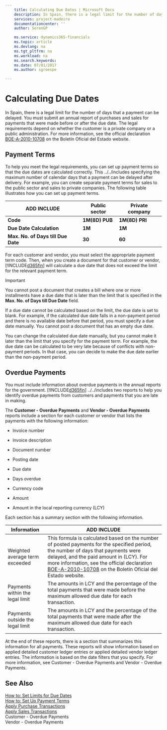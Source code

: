 ```yaml
---
    title: Calculating Due Dates | Microsoft Docs
    description: In Spain, there is a legal limit for the number of days that a payment can be delayed. You must submit an annual report of purchases and sales for payments that were made before or after the due date. The legal requirements depend on whether the customer is a private company or a public administration. For more information, see the official declaration [BOE-A-2010-10708](http://go.microsoft.com/fwlink/?LinkId=224630) on the Boletín Oficial del Estado website.
    services: project-madeira
    documentationcenter: ''
    author: SorenGP

    ms.service: dynamics365-financials
    ms.topic: article
    ms.devlang: na
    ms.tgt_pltfrm: na
    ms.workload: na
    ms.search.keywords:
    ms.date: 07/01/2017
    ms.author: sgroespe

---
```

# Calculating Due Dates
In Spain, there is a legal limit for the number of days that a payment can be delayed. You must submit an annual report of purchases and sales for payments that were made before or after the due date. The legal requirements depend on whether the customer is a private company or a public administration. For more information, see the official declaration [BOE-A-2010-10708](http://go.microsoft.com/fwlink/?LinkId=224630) on the Boletín Oficial del Estado website.  
  
## Payment Terms  
 To help you meet the legal requirements, you can set up payment terms so that the due dates are calculated correctly. This ../../includes specifying the maximum number of calendar days that a payment can be delayed after delivery. For example, you can create separate payment terms for sales to the public sector and sales to private companies. The following table illustrates how you can set up payment terms.  
  
|ADD INCLUDE<!--[!INCLUDE[bp_tablefield](../../includes/bp_tablefield_md.md)]-->|Public sector|Private company|  
|---------------------------------|-------------------|---------------------|  
|**Code**|**1M(8D) PUB**|**1M(8D) PRI**|  
|**Due Date Calculation**|**1M**|**1M**|  
|**Max. No. of Days till Due Date**|**30**|**60**|  
  
 For each customer and vendor, you must select the appropriate payment term code. Then, when you create a document for that customer or vendor, [!INCLUDE[d365fin](../../includes/d365fin_md.md)] will calculate a due date that does not exceed the limit for the relevant payment term.  
  
> [!IMPORTANT]  
>  You cannot post a document that creates a bill where one or more installments have a due date that is later than the limit that is specified in the **Max. No. of Days till Due Date** field.  
  
 If a due date cannot be calculated based on the limit, the due date is set to blank. For example, if the calculated due date falls in a non-payment period and there is no available date before that period, you must specify a due date manually. You cannot post a document that has an empty due date.  
  
 You can change the calculated due date manually, but you cannot make it later than the limit that you specify for the payment term. For example, the due date can be calculated to be very late because of conflicts with non-payment periods. In that case, you can decide to make the due date earlier than the non-payment period.  
  
## Overdue Payments  
 You must include information about overdue payments in the annual reports for the government. [!INCLUDE[d365fin](../../includes/d365fin_md.md)] ../../includes two reports to help you identify overdue payments from customers and payments that you are late in making.  
  
 The **Customer - Overdue Payments** and **Vendor - Overdue Payments** reports include a section for each customer or vendor that lists the payments with the following information:  
  
-   Invoice number  
  
-   Invoice description  
  
-   Document number  
  
-   Posting date  
  
-   Due date  
  
-   Days overdue  
  
-   Currency code  
  
-   Amount  
  
-   Amount in the local reporting currency (LCY)  
  
 Each section has a summary section with the following information.  
  
|Information|ADD INCLUDE<!--[!INCLUDE[bp_tabledescription](../../includes/bp_tabledescription_md.md)]-->|  
|-----------------|---------------------------------------|  
|Weighted average term exceeded|This formula is calculated based on the number of posted payments for the specified period, the number of days that payments were delayed, and the paid amount in (LCY). For more information, see the official declaration [BOE-A-2010-10708](http://go.microsoft.com/fwlink/?LinkId=224630) on the Boletín Oficial del Estado website.|  
|Payments within the legal limit|The amounts in LCY and the percentage of the total payments that were made before the maximum allowed due date for each transaction.|  
|Payments outside the legal limit|The amounts in LCY and the percentage of the total payments that were made after the maximum allowed due date for each transaction.|  
  
 At the end of these reports, there is a section that summarizes this information for all payments. These reports will show information based on applied detailed customer ledger entries or applied detailed vendor ledger entries. The information is based on the date filters that you specify. For more information, see Customer - Overdue Payments and Vendor - Overdue Payments.  
  
## See Also  
 [How to: Set Limits for Due Dates](how-to-set-limits-for-due-dates.md)   
 [How to: Set Up Payment Terms](how-to-set-up-payment-terms.md)   
 [Apply Purchase Transactions](apply-purchase-transactions.md)   
 [Apply Sales Transactions](apply-sales-transactions.md)   
 Customer - Overdue Payments   
 Vendor - Overdue Payments